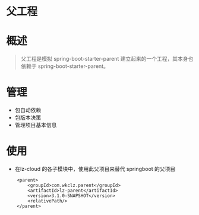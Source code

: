 # 父工程

# 概述
> 父工程是模拟  spring-boot-starter-parent 建立起来的一个工程，其本身也依赖于 spring-boot-starter-parent。

# 管理
- 包自动依赖
- 包版本决策
- 管理项目基本信息

# 使用
- 在lz-cloud 的各子模块中，使用此父项目来替代 springboot 的父项目
```
    <parent>
        <groupId>com.wkclz.parent</groupId>
        <artifactId>lz-parent</artifactId>
        <version>3.1.0-SNAPSHOT</version>
        <relativePath/>
    </parent>
```
